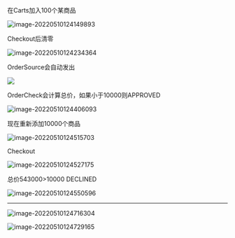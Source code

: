 在Carts加入100个某商品

![image-20220510124149893](https://gitee.com/cosie/markdown-pic/raw/master/image-20220510124149893.png)

Checkout后清零

![image-20220510124234364](https://gitee.com/cosie/markdown-pic/raw/master/image-20220510124234364.png)

OrderSource会自动发出

![](https://gitee.com/cosie/markdown-pic/raw/master/image-20220510124306491.png)



OrderCheck会计算总价，如果小于10000则APPROVED

![image-20220510124406093](https://gitee.com/cosie/markdown-pic/raw/master/image-20220510124406093.png)



现在重新添加10000个商品

![image-20220510124515703](https://gitee.com/cosie/markdown-pic/raw/master/image-20220510124515703.png)

Checkout

![image-20220510124527175](https://gitee.com/cosie/markdown-pic/raw/master/image-20220510124527175.png)

总价543000>10000 DECLINED

![image-20220510124550596](https://gitee.com/cosie/markdown-pic/raw/master/image-20220510124550596.png)



---

![image-20220510124716304](https://gitee.com/cosie/markdown-pic/raw/master/image-20220510124716304.png)

![image-20220510124729165](https://gitee.com/cosie/markdown-pic/raw/master/image-20220510124729165.png)

